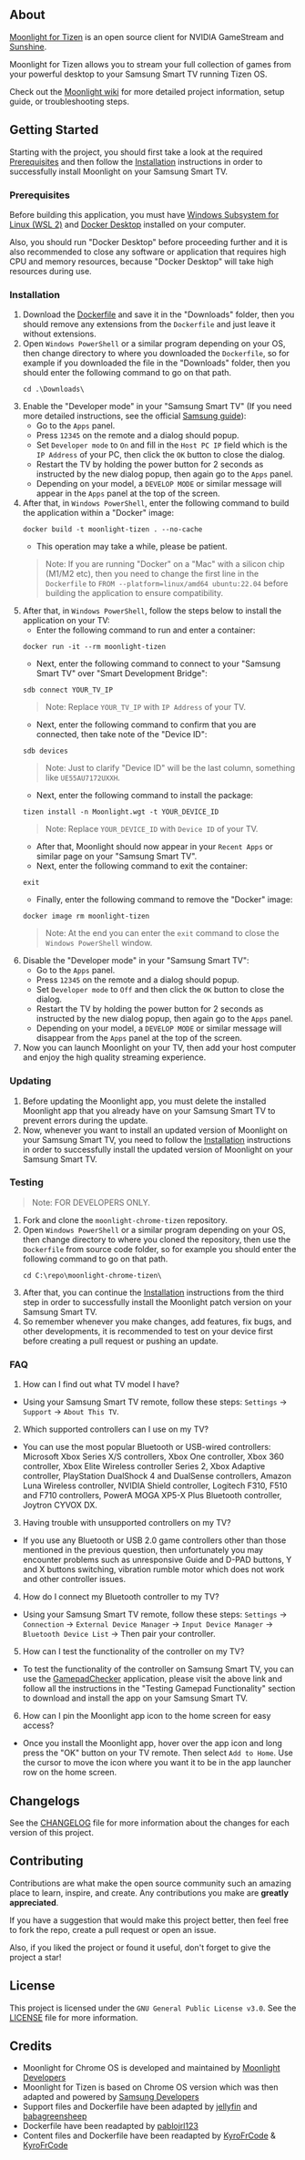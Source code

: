 ## About
[Moonlight for Tizen](https://github.com/ndriqimlahu/moonlight-chrome-tizen) is an open source client for NVIDIA GameStream and [Sunshine](https://github.com/LizardByte/Sunshine).

Moonlight for Tizen allows you to stream your full collection of games from your powerful desktop to your Samsung Smart TV running Tizen OS.

Check out the [Moonlight wiki](https://github.com/moonlight-stream/moonlight-docs/wiki) for more detailed project information, setup guide, or troubleshooting steps.

## Getting Started

Starting with the project, you should first take a look at the required [Prerequisites](https://github.com/ndriqimlahu/moonlight-chrome-tizen-docker#prerequisites) and then follow the [Installation](https://github.com/ndriqimlahu/moonlight-chrome-tizen-docker#installation) instructions in order to successfully install Moonlight on your Samsung Smart TV.

### Prerequisites

Before building this application, you must have [Windows Subsystem for Linux (WSL 2)](https://learn.microsoft.com/en-us/windows/wsl/install-manual) and [Docker Desktop](https://docs.docker.com/desktop/) installed on your computer.

Also, you should run "Docker Desktop" before proceeding further and it is also recommended to close any software or application that requires high CPU and memory resources, because "Docker Desktop" will take high resources during use.

### Installation
1. Download the [Dockerfile](https://github.com/ndriqimlahu/moonlight-chrome-tizen-docker/blob/main/Dockerfile) and save it in the "Downloads" folder, then you should remove any extensions from the `Dockerfile` and just leave it without extensions.
2. Open `Windows PowerShell` or a similar program depending on your OS, then change directory to where you downloaded the `Dockerfile`, so for example if you downloaded the file in the "Downloads" folder, then you should enter the following command to go on that path.
	```
	cd .\Downloads\
	```
3. Enable the "Developer mode" in your "Samsung Smart TV" (If you need more detailed instructions, see the official [Samsung guide](https://developer.samsung.com/smarttv/develop/getting-started/using-sdk/tv-device.html)):
	- Go to the `Apps` panel.
	- Press `12345` on the remote and a dialog should popup.
	- Set `Developer mode` to `On` and fill in the `Host PC IP` field which is the `IP Address` of your PC, then click the `OK` button to close the dialog.
	- Restart the TV by holding the power button for 2 seconds as instructed by the new dialog popup, then again go to the `Apps` panel.
	- Depending on your model, a `DEVELOP MODE` or similar message will appear in the `Apps` panel at the top of the screen.
4. After that, in `Windows PowerShell`, enter the following command to build the application within a "Docker" image:
	```
	docker build -t moonlight-tizen . --no-cache
	```
	- This operation may take a while, please be patient.
 	> Note: If you are running "Docker" on a "Mac" with a silicon chip (M1/M2 etc), then you need to change the first line in the `Dockerfile` to `FROM --platform=linux/amd64 ubuntu:22.04` before building the application to ensure compatibility.
5. After that, in `Windows PowerShell`, follow the steps below to install the application on your TV:
	- Enter the following command to run and enter a container:
	 ```
	 docker run -it --rm moonlight-tizen
	 ```
	- Next, enter the following command to connect to your "Samsung Smart TV" over "Smart Development Bridge":
	 ```
	 sdb connect YOUR_TV_IP
	 ```
   	> Note: Replace `YOUR_TV_IP` with `IP Address` of your TV.
	- Next, enter the following command to confirm that you are connected, then take note of the "Device ID":
	 ```
	 sdb devices
	 ```
   	> Note: Just to clarify "Device ID" will be the last column, something like `UE55AU7172UXXH`.
	- Next, enter the following command to install the package:
	 ```
	 tizen install -n Moonlight.wgt -t YOUR_DEVICE_ID
	 ```
   	> Note: Replace `YOUR_DEVICE_ID` with `Device ID` of your TV.
 	- After that, Moonlight should now appear in your `Recent Apps` or similar page on your "Samsung Smart TV".
	- Next, enter the following command to exit the container:
	 ```
	 exit
	 ```
	- Finally, enter the following command to remove the "Docker" image:
	 ```
	 docker image rm moonlight-tizen
	 ```
   	> Note: At the end you can enter the `exit` command to close the `Windows PowerShell` window.
6. Disable the "Developer mode" in your "Samsung Smart TV":
	- Go to the `Apps` panel.
	- Press `12345` on the remote and a dialog should popup.
	- Set `Developer mode` to `Off` and then click the `OK` button to close the dialog.
	- Restart the TV by holding the power button for 2 seconds as instructed by the new dialog popup, then again go to the `Apps` panel.
	- Depending on your model, a `DEVELOP MODE` or similar message will disappear from the `Apps` panel at the top of the screen.
7. Now you can launch Moonlight on your TV, then add your host computer and enjoy the high quality streaming experience.

### Updating

1. Before updating the Moonlight app, you must delete the installed Moonlight app that you already have on your Samsung Smart TV to prevent errors during the update.
2. Now, whenever you want to install an updated version of Moonlight on your Samsung Smart TV, you need to follow the [Installation](https://github.com/ndriqimlahu/moonlight-chrome-tizen-docker#installation) instructions in order to successfully install the updated version of Moonlight on your Samsung Smart TV.

### Testing

> Note:  FOR DEVELOPERS ONLY.
1. Fork and clone the `moonlight-chrome-tizen` repository.
2. Open `Windows PowerShell` or a similar program depending on your OS, then change directory to where you cloned the repository, then use the `Dockerfile` from source code folder, so for example you should enter the following command to go on that path.
	```
	cd C:\repo\moonlight-chrome-tizen\
	```
3. After that, you can continue the [Installation](https://github.com/ndriqimlahu/moonlight-chrome-tizen-docker#installation) instructions from the third step in order to successfully install the Moonlight patch version on your Samsung Smart TV.
4. So remember whenever you make changes, add features, fix bugs, and other developments, it is recommended to test on your device first before creating a pull request or pushing an update.

### FAQ

1. How can I find out what TV model I have?
- Using your Samsung Smart TV remote, follow these steps: `Settings` -> `Support` -> `About This TV`.

2. Which supported controllers can I use on my TV?
- You can use the most popular Bluetooth or USB-wired controllers: Microsoft Xbox Series X/S controllers, Xbox One controller, Xbox 360 controller, Xbox Elite Wireless controller Series 2, Xbox Adaptive controller, PlayStation DualShock 4 and DualSense controllers, Amazon Luna Wireless controller, NVIDIA Shield controller, Logitech F310, F510 and F710 controllers, PowerA MOGA XP5-X Plus Bluetooth controller, Joytron CYVOX DX.

3. Having trouble with unsupported controllers on my TV?
- If you use any Bluetooth or USB 2.0 game controllers other than those mentioned in the previous question, then unfortunately you may encounter problems such as unresponsive Guide and D-PAD buttons, Y and X buttons switching, vibration rumble motor which does not work and other controller issues.

4. How do I connect my Bluetooth controller to my TV?
- Using your Samsung Smart TV remote, follow these steps: `Settings` -> `Connection` -> `External Device Manager` -> `Input Device Manager` -> `Bluetooth Device List` -> Then pair your controller.

5. How can I test the functionality of the controller on my TV?
- To test the functionality of the controller on Samsung Smart TV, you can use the [GamepadChecker](https://developer.samsung.com/smarttv/accessory/gamepad.html) application, please visit the above link and follow all the instructions in the "Testing Gamepad Functionality" section to download and install the app on your Samsung Smart TV.

6. How can I pin the Moonlight app icon to the home screen for easy access?
- Once you install the Moonlight app, hover over the app icon and long press the "OK" button on your TV remote. Then select `Add to Home`. Use the cursor to move the icon where you want it to be in the app launcher row on the home screen.

## Changelogs

See the [CHANGELOG](https://github.com/ndriqimlahu/moonlight-chrome-tizen/blob/samsung_wasm/CHANGELOG.md) file for more information about the changes for each version of this project.

## Contributing

Contributions are what make the open source community such an amazing place to learn, inspire, and create. Any contributions you make are **greatly appreciated**.

If you have a suggestion that would make this project better, then feel free to fork the repo, create a pull request or open an issue.

Also, if you liked the project or found it useful, don't forget to give the project a star!

## License

This project is licensed under the `GNU General Public License v3.0`. See the [LICENSE](https://github.com/ndriqimlahu/moonlight-chrome-tizen/blob/samsung_wasm/LICENSE) file for more information.

## Credits
- Moonlight for Chrome OS is developed and maintained by [Moonlight Developers](https://github.com/moonlight-stream/moonlight-chrome)
- Moonlight for Tizen is based on Chrome OS version which was then adapted and powered by [Samsung Developers](https://github.com/SamsungDForum/moonlight-chrome)
- Support files and Dockerfile have been adapted by [jellyfin](https://github.com/jellyfin/jellyfin-tizen) and [babagreensheep](https://github.com/babagreensheep/jellyfin-tizen-docker)
- Dockerfile have been readapted by [pablojrl123](https://github.com/pablojrl123/moonlight-tizen-docker)
- Content files and Dockerfile have been readapted by [KyroFrCode](https://github.com/KyroFrCode/moonlight-chrome-tizen) & [KyroFrCode](https://github.com/KyroFrCode/moonlight-chrome-tizen-docker)
